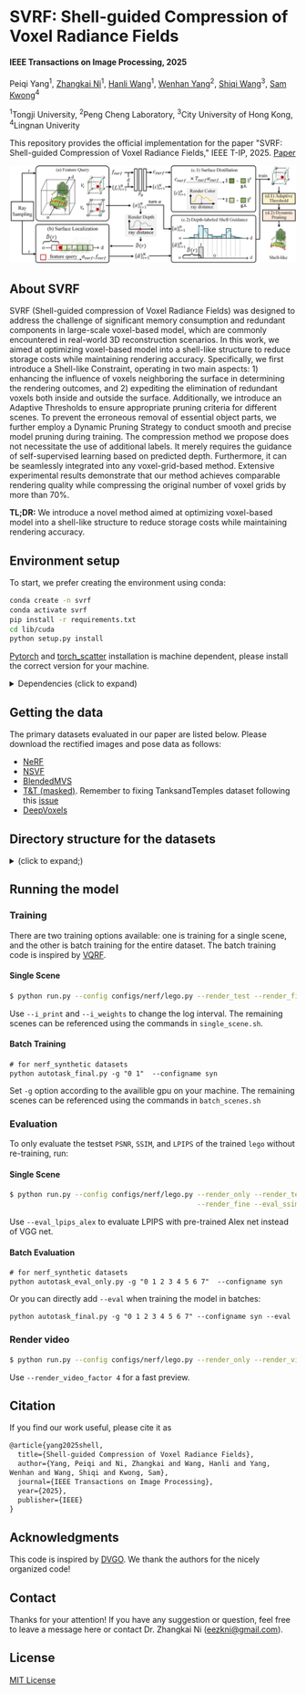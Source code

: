 # SVRF: Shell-guided Compression of Voxel Radiance Fields
#### IEEE Transactions on Image Processing, 2025

Peiqi Yang<sup>1</sup>, [Zhangkai Ni](https://eezkni.github.io/)<sup>1</sup>, [Hanli Wang](https://scholar.google.com/citations?user=WioFu64AAAAJ&hl=zh-CN)<sup>1</sup>, [Wenhan Yang](https://flyywh.github.io/)<sup>2</sup>,  [Shiqi Wang](https://scholar.google.com/citations?user=Pr7s2VUAAAAJ&hl=en)<sup>3</sup>, [Sam Kwong](https://scholar.google.com/citations?user=_PVI6EAAAAAJ&hl=zh-CN)<sup>4</sup>

<sup>1</sup>Tongji University, <sup>2</sup>Peng Cheng Laboratory, <sup>3</sup>City University of Hong Kong, <sup>4</sup>Lingnan Univerity

This repository provides the official implementation for the paper "SVRF: Shell-guided Compression of Voxel Radiance Fields," IEEE T-IP, 2025. [Paper](https://ieeexplore.ieee.org/document/10879387)

![Teaser](./readme-img/SVRF.jpg)

## About SVRF

SVRF (Shell-guided compression of Voxel Radiance Fields) was designed to address the challenge of significant memory consumption and redundant components in large-scale voxel-based model, which are commonly encountered in real-world 3D reconstruction scenarios.
In this work, we aimed at optimizing voxel-based model into a shell-like structure to reduce storage costs while maintaining rendering accuracy.
Specifically, we first introduce a Shell-like Constraint, operating in two main aspects: 1) enhancing the influence of voxels neighboring the surface in determining the rendering outcomes, and 2) expediting the elimination of redundant voxels both inside and outside the surface.
Additionally, we introduce an Adaptive Thresholds to ensure appropriate pruning criteria for different scenes. 
To prevent the erroneous removal of essential object parts, we further employ a Dynamic Pruning Strategy to conduct smooth and precise model pruning during training. 
The compression method we propose does not necessitate the use of additional labels. It merely requires the guidance of self-supervised learning based on predicted depth. Furthermore, it can be seamlessly integrated into any voxel-grid-based method. 
Extensive experimental results demonstrate that our method achieves comparable rendering quality while compressing the original number of voxel grids by more than 70%.

**TL;DR:** We introduce a novel method aimed at optimizing voxel-based model into a shell-like structure to reduce storage costs while maintaining rendering accuracy.

## Environment setup
To start, we prefer creating the environment using conda:
```sh
conda create -n svrf
conda activate svrf
pip install -r requirements.txt
cd lib/cuda
python setup.py install
```

[Pytorch](https://pytorch.org/) and [torch_scatter](https://github.com/rusty1s/pytorch_scatter) installation is machine dependent, please install the correct version for your machine.

<details>
  <summary> Dependencies (click to expand) </summary>

  - `PyTorch`, `numpy`, `torch_scatter`: main computation.
  - `scipy`, `lpips`: SSIM and LPIPS evaluation.
  - `tqdm`: progress bar.
  - `mmengine`: config system.
  - `opencv-python`: image processing.
  - `imageio`, `imageio-ffmpeg`: images and videos I/O.
  - `Ninja`: to build the newly implemented torch extention just-in-time.
  - `einops`: torch tensor shaping with pretty api.
  - `torch_efficient_distloss`: O(N) realization for the distortion loss.
</details>

## Getting the data
The primary datasets evaluated in our paper are listed below. Please download the rectified images and pose data as follows:

- [NeRF](https://drive.google.com/drive/folders/128yBriW1IG_3NJ5Rp7APSTZsJqdJdfc1) 
- [NSVF](https://dl.fbaipublicfiles.com/nsvf/dataset/Synthetic_NSVF.zip) 
- [BlendedMVS](https://dl.fbaipublicfiles.com/nsvf/dataset/BlendedMVS.zip)
- [T&T (masked)](https://dl.fbaipublicfiles.com/nsvf/dataset/TanksAndTemple.zip). Remember to fixing TanksandTemples dataset following this [issue](https://github.com/sunset1995/DirectVoxGO/issues/4)
- [DeepVoxels](https://drive.google.com/open?id=1ScsRlnzy9Bd_n-xw83SP-0t548v63mPH)

## Directory structure for the datasets

<details>
  <summary> (click to expand;) </summary>

    data
    ├── nerf_synthetic     # Link: https://drive.google.com/drive/folders/128yBriW1IG_3NJ5Rp7APSTZsJqdJdfc1
    │   └── [chair|drums|ficus|hotdog|lego|materials|mic|ship]
    │       ├── [train|val|test]
    │       │   └── r_*.png
    │       └── transforms_[train|val|test].json
    │
    ├── Synthetic_NSVF     # Link: https://dl.fbaipublicfiles.com/nsvf/dataset/Synthetic_NSVF.zip
    │   └── [Bike|Lifestyle|Palace|Robot|Spaceship|Steamtrain|Toad|Wineholder]
    │       ├── intrinsics.txt
    │       ├── rgb
    │       │   └── [0_train|1_val|2_test]_*.png
    │       └── pose
    │           └── [0_train|1_val|2_test]_*.txt
    │
    ├── BlendedMVS         # Link: https://dl.fbaipublicfiles.com/nsvf/dataset/BlendedMVS.zip
    │   └── [Character|Fountain|Jade|Statues]
    │       ├── intrinsics.txt
    │       ├── rgb
    │       │   └── [0|1|2]_*.png
    │       └── pose
    │           └── [0|1|2]_*.txt
    │
    ├── TanksAndTemple     # Link: https://dl.fbaipublicfiles.com/nsvf/dataset/TanksAndTemple.zip
    │   └── [Barn|Caterpillar|Family|Ignatius|Truck]
    │       ├── intrinsics.txt
    │       ├── rgb
    │       │   └── [0|1|2]_*.png
    │       └── pose
    │           └── [0|1|2]_*.txt
    │
    ├── DeepVoxels         # Link: https://drive.google.com/drive/folders/1ScsRlnzy9Bd_n-xw83SP-0t548v63mPH
        └── [train|validation|test]
            └── [armchair|cube|greek|vase]
                ├── intrinsics.txt
                ├── rgb/*.png
                └── pose/*.txt
    

</details>

## Running the model
### Training
There are two training options available: one is training for a single scene, and the other is batch training for the entire dataset. The batch training code is inspired by [VQRF](https://github.com/AlgoHunt/VQRF).
#### Single Scene
```bash
$ python run.py --config configs/nerf/lego.py --render_test --render_fine
```
Use `--i_print` and `--i_weights` to change the log interval.
The remaining scenes can be referenced using the commands in `single_scene.sh`.
#### Batch Training

```
# for nerf_synthetic datasets
python autotask_final.py -g "0 1"  --configname syn
```
Set `-g` option according to the availible gpu on your machine. The remaining scenes can be referenced using the commands in `batch_scenes.sh`

### Evaluation
To only evaluate the testset `PSNR`, `SSIM`, and `LPIPS` of the trained `lego` without re-training, run:
#### Single Scene
```bash
$ python run.py --config configs/nerf/lego.py --render_only --render_test \
                                              --render_fine --eval_ssim --eval_lpips_vgg
```
Use `--eval_lpips_alex` to evaluate LPIPS with pre-trained Alex net instead of VGG net.
#### Batch Evaluation
```
# for nerf_synthetic datasets
python autotask_eval_only.py -g "0 1 2 3 4 5 6 7"  --configname syn
```
Or you can directly add `--eval` when training the model in batches:
```
python autotask_final.py -g "0 1 2 3 4 5 6 7" --configname syn --eval
```
### Render video
```bash
$ python run.py --config configs/nerf/lego.py --render_only --render_video
```
Use `--render_video_factor 4` for a fast preview.

## Citation
If you find our work useful, please cite it as
```
@article{yang2025shell,
  title={Shell-guided Compression of Voxel Radiance Fields},
  author={Yang, Peiqi and Ni, Zhangkai and Wang, Hanli and Yang, Wenhan and Wang, Shiqi and Kwong, Sam},
  journal={IEEE Transactions on Image Processing},
  year={2025},
  publisher={IEEE}
}
```

## Acknowledgments
This code is inspired by [DVGO](https://github.com/sunset1995/DirectVoxGO). We thank the authors for the nicely organized code!


## Contact
Thanks for your attention! If you have any suggestion or question, feel free to leave a message here or contact Dr. Zhangkai Ni (eezkni@gmail.com).


## License
[MIT License](https://opensource.org/licenses/MIT)
